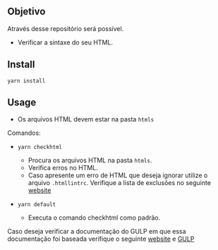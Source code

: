 ## Objetivo

Através desse repositório será possível.

- Verificar a sintaxe do seu HTML.

## Install

`yarn install`

## Usage

- Os arquivos HTML devem estar na pasta `htmls`

Comandos:
- `yarn checkhtml`
  - Procura os arquivos HTML na pasta `htmls`.
  - Verifica erros no HTML.
  - Caso apresente um erro de HTML que deseja ignorar utilize o arquivo `.htmllintrc`. Verifique a lista de exclusões no seguinte [website](https://github.com/htmllint/htmllint/wiki/Options)

- `yarn default`
  - Executa o comando checkhtml como padrão.

Caso deseja verificar a documentação do GULP em que essa documentação foi baseada verifique o seguinte [website](https://github.com/htmllint/htmllint/) e [GULP](https://github.com/gulpjs/gulp)